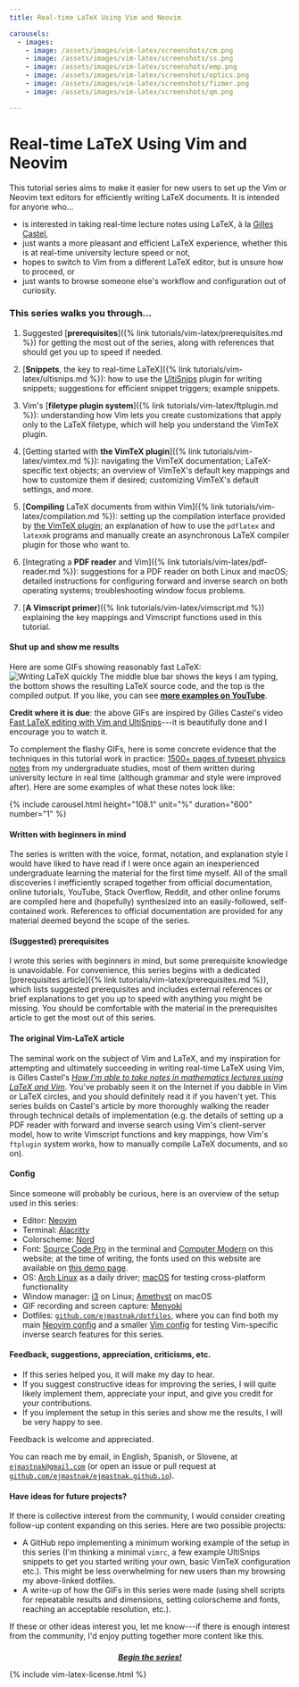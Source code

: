 ```yaml
---
title: Real-time LaTeX Using Vim and Neovim

carousels:
  - images: 
    - image: /assets/images/vim-latex/screenshots/cm.png
    - image: /assets/images/vim-latex/screenshots/ss.png
    - image: /assets/images/vim-latex/screenshots/emp.png
    - image: /assets/images/vim-latex/screenshots/optics.png
    - image: /assets/images/vim-latex/screenshots/fizmer.png
    - image: /assets/images/vim-latex/screenshots/qm.png

---
```

# Real-time LaTeX Using Vim and Neovim

This tutorial series aims to make it easier for new users to set up the Vim or Neovim text editors for efficiently writing LaTeX documents.
It is intended for anyone who...

- is interested in taking real-time lecture notes using LaTeX, à la [Gilles Castel](https://castel.dev/),
- just wants a more pleasant and efficient LaTeX experience, whether this is at real-time university lecture speed or not,
- hopes to switch to Vim from a different LaTeX editor, but is unsure how to proceed, or
- just wants to browse someone else's workflow and configuration out of curiosity.

### This series walks you through...
1. Suggested [**prerequisites**]({% link tutorials/vim-latex/prerequisites.md %}) for getting the most out of the series, along with references that should get you up to speed if needed.

1. [**Snippets**, the key to real-time LaTeX]({% link tutorials/vim-latex/ultisnips.md %}): how to use the [UltiSnips](https://github.com/SirVer/ultisnips) plugin for writing snippets; suggestions for efficient snippet triggers; example snippets.

1. Vim's [**filetype plugin system**]({% link tutorials/vim-latex/ftplugin.md %}): understanding how Vim lets you create customizations that apply only to the LaTeX filetype, which will help you understand the VimTeX plugin.

1. [Getting started with **the VimTeX plugin**]({% link tutorials/vim-latex/vimtex.md %}): navigating the VimTeX documentation;
   LaTeX-specific text objects;
   an overview of VimTeX's default key mappings and how to customize them if desired;
   customizing VimTeX's default settings, and more.

1. [**Compiling** LaTeX documents from within Vim]({% link tutorials/vim-latex/compilation.md %}): setting up the compilation interface provided by [the VimTeX plugin](https://github.com/lervag/vimtex);
   an explanation of how to use the `pdflatex` and `latexmk` programs and manually create an asynchronous LaTeX compiler plugin for those who want to.

1. [Integrating a **PDF reader** and Vim]({% link tutorials/vim-latex/pdf-reader.md %}): suggestions for a PDF reader on both Linux and macOS; detailed instructions for configuring forward and inverse search on both operating systems; troubleshooting window focus problems.

1. [**A Vimscript primer**]({% link tutorials/vim-latex/vimscript.md %}) explaining the key mappings and Vimscript functions used in this tutorial.

#### Shut up and show me results
Here are some GIFs showing reasonably fast LaTeX:
<image src="/assets/images/vim-latex/show-off/demo.gif" alt="Writing LaTeX quickly" />
The middle blue bar shows the keys I am typing, the bottom shows the resulting LaTeX source code, and the top is the compiled output.
If you like, you can see [**more examples on YouTube**](https://www.youtube.com/watch?v=P7iMX1lqGnU).

**Credit where it is due**: the above GIFs are inspired by Gilles Castel's video [Fast LaTeX editing with Vim and UltiSnips](https://www.youtube.com/watch?v=a7gpx0h-BuU)---it is beautifully done and I encourage you to watch it.

To complement the flashy GIFs, here is some concrete evidence that the techniques in this tutorial work in practice: [1500+ pages of typeset physics notes](https://ejmastnak.github.io/fmf.html) from my undergraduate studies, most of them written during university lecture in real time (although grammar and style were improved after).
Here are some examples of what these notes look like:

{% include carousel.html height="108.1" unit="%" duration="600" number="1" %}

#### Written with beginners in mind
The series is written with the voice, format, notation, and explanation style I would have liked to have read if I were once again an inexperienced undergraduate learning the material for the first time myself.
All of the small discoveries I inefficiently scraped together from official documentation, online tutorials, YouTube, Stack Overflow, Reddit, and other online forums are compiled here and (hopefully) synthesized into an easily-followed, self-contained work.
References to official documentation are provided for any material deemed beyond the scope of the series.

#### (Suggested) prerequisites
I wrote this series with beginners in mind, but some prerequisite knowledge is unavoidable.
For convenience, this series begins with a dedicated [prerequisites article]({% link tutorials/vim-latex/prerequisites.md %}), which lists suggested prerequisites and includes external references or brief explanations to get you up to speed with anything you might be missing.
You should be comfortable with the material in the prerequisites article to get the most out of this series.

#### The original Vim-LaTeX article
The seminal work on the subject of Vim and LaTeX, and my inspiration for attempting and ultimately succeeding in writing real-time LaTeX using Vim, is Gilles Castel's [*How I'm able to take notes in mathematics lectures using LaTeX and Vim*](https://castel.dev/post/lecture-notes-1/).
You've probably seen it on the Internet if you dabble in Vim or LaTeX circles, and you should definitely read it if you haven't yet.
This series builds on Castel's article by more thoroughly walking the reader through technical details of implementation (e.g. the details of setting up a PDF reader with forward and inverse search using Vim's client-server model, how to write Vimscript functions and key mappings, how Vim's `ftplugin` system works, how to manually compile LaTeX documents, and so on).

#### Config
Since someone will probably be curious, here is an overview of the setup used in this series:
- Editor: [Neovim](https://neovim.io/)
- Terminal: [Alacritty](https://alacritty.org/)
- Colorscheme: [Nord](https://www.nordtheme.com/)
- Font: [Source Code Pro](https://github.com/adobe-fonts/source-code-pro) in the terminal and [Computer Modern](https://www.tug.org/FontCatalogue/computermodern/) on this website; at the time of writing, the fonts used on this website are available on [this demo page](https://www.checkmyworking.com/cm-web-fonts/).
- OS: [Arch Linux](https://archlinux.org/) as a daily driver; [macOS](https://www.apple.com/macos/) for testing cross-platform functionality
- Window manager: [i3](https://i3wm.org/) on Linux; [Amethyst](https://ianyh.com/amethyst/) on macOS
- GIF recording and screen capture: [Menyoki](https://github.com/orhun/menyoki)
- Dotfiles: [`github.com/ejmastnak/dotfiles`](https://github.com/ejmastnak/dotfiles), where you can find both my main [Neovim config](https://github.com/ejmastnak/dotfiles/tree/main/config/nvim) and a smaller [Vim config](https://github.com/ejmastnak/dotfiles/tree/main/config/nvim) for testing Vim-specific inverse search features for this series.

#### Feedback, suggestions, appreciation, criticisms, etc.
- If this series helped you, it will make my day to hear.
- If you suggest constructive ideas for improving the series, I will quite likely implement them, appreciate your input, and give you credit for your contributions.
- If you implement the setup in this series and show me the results, I will be very happy to see.

Feedback is welcome and appreciated.

You can reach me by email, in English, Spanish, or Slovene, at [`ejmastnak@gmail.com`](mailto:ejmastnak@gmail.com) (or open an issue or pull request at [`github.com/ejmastnak/ejmastnak.github.io`](https://github.com/ejmastnak/ejmastnak.github.io)).

#### Have ideas for future projects?
If there is collective interest from the community, I would consider creating follow-up content expanding on this series.
Here are two possible projects:
- A GitHub repo implementing a minimum working example of the setup in this series (I'm thinking a minimal `vimrc`, a few example UltiSnips snippets to get you started writing your own, basic VimTeX configuration etc.).
  This might be less overwhelming for new users than my browsing my above-linked dotfiles.
- A write-up of how the GIFs in this series were made (using shell scripts for repeatable results and dimensions, setting colorscheme and fonts, reaching an acceptable resolution, etc.).

If these or other ideas interest you, let me know---if there is enough interest from the community, I'd enjoy putting together more content like this.

<div style="margin-top: 1.5em">
<p style="text-align: center"><a href="/tutorials/vim-latex/prerequisites.html"><strong><em>Begin the series!</em></strong></a></p>
</div>

{% include vim-latex-license.html %}
